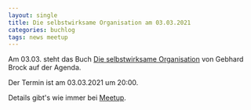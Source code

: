 ```yaml
---
layout: single
title: Die selbstwirksame Organisation am 03.03.2021
categories: buchlog
tags: news meetup
---
```


Am 03.03. steht das Buch [Die selbstwirksame Organisation](https://www.goodreads.com/book/show/56514793-die-selbstwirksame-organisation) von Gebhard Brock auf der Agenda.

Der Termin ist am 03.03.2021 um 20:00.

Details gibt's wie immer bei [Meetup](https://www.meetup.com/de-DE/The-Guided-Reading-Guild/events/275933759/).